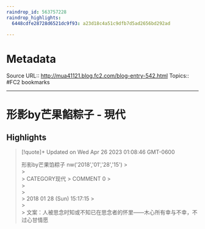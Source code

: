 ```yaml
---
raindrop_id: 563757228
raindrop_highlights:
  6448cdfe28728d6521dc9f93: a23d18c4a51c9dfb7d5ad2656bd292ad

---
```


# Metadata
Source URL:: http://mua41121.blog.fc2.com/blog-entry-542.html
Topics:: #FC2 bookmarks

---
# 形影by芒果餡粽子 - 現代



## Highlights

> [!quote]+ Updated on Wed Apr 26 2023 01:08:46 GMT-0600
>
> 形影by芒果馅粽子                nw(&#39;2018&#39;,&#39;01&#39;,&#39;28&#39;,&#39;15&#39;)
&gt;              
&gt;              
&gt;                CATEGORY现代
&gt;                                COMMENT 0
&gt;                                              
&gt;            
&gt;            
&gt;              2018 01 28 (Sun) 15:17:15
&gt;            
&gt;              
&gt;                文案：人被思念时知或不知已在思念者的怀里——木心所有幸与不幸，不过心甘情愿
